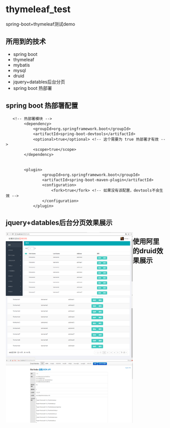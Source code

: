 # thymeleaf_test
  spring-boot+thymeleaf测试demo
  
## 所用到的技术
* spring boot
* thymeleaf
* mybatis
* mysql
* druid
* jquery+datables后台分页
* spring boot 热部署


## spring boot 热部署配置
```
   <!-- 热部署模块 -->
        <dependency>
            <groupId>org.springframework.boot</groupId>
            <artifactId>spring-boot-devtools</artifactId>
            <optional>true</optional> <!-- 这个需要为 true 热部署才有效 -->
            <scope>true</scope>
        </dependency>
        
        
        <plugin>
                <groupId>org.springframework.boot</groupId>
                <artifactId>spring-boot-maven-plugin</artifactId>
                <configuration>
                    <fork>true</fork> <!-- 如果没有该配置，devtools不会生效 -->
                </configuration>
            </plugin>
```


## jquery+datables后台分页效果展示
<img align="left" width="400" height="200" src="https://github.com/lcyanxi/thymeleaf_test/raw/master/img/data1.png"/>
<img align="left" width="400" height="200" src="https://github.com/lcyanxi/thymeleaf_test/raw/master/img/data2.png"/>

## 使用阿里的druid效果展示
<img align="left" width="400" height="200" src="https://github.com/lcyanxi/thymeleaf_test/raw/master/img/druid.png"/>
